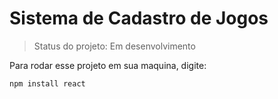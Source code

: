 <h1> Sistema de Cadastro de Jogos </h1>

> Status do projeto: Em desenvolvimento

Para rodar esse projeto em sua maquina, digite:

```
npm install react
```
